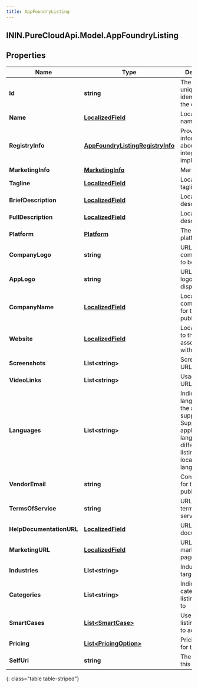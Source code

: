 ```yaml
---
title: AppFoundryListing
---
```

## ININ.PureCloudApi.Model.AppFoundryListing

## Properties

|Name | Type | Description | Notes|
|------------ | ------------- | ------------- | -------------|
| **Id** | **string** | The globally unique identifier for the object. | [optional] |
| **Name** | [**LocalizedField**](LocalizedField.html) | Localized name | [optional] |
| **RegistryInfo** | [**AppFoundryListingRegistryInfo**](AppFoundryListingRegistryInfo.html) | Provides information about the integration implementation | [optional] |
| **MarketingInfo** | [**MarketingInfo**](MarketingInfo.html) | Marketing data | [optional] |
| **Tagline** | [**LocalizedField**](LocalizedField.html) | Localized tagline | [optional] |
| **BriefDescription** | [**LocalizedField**](LocalizedField.html) | Localized short description | [optional] |
| **FullDescription** | [**LocalizedField**](LocalizedField.html) | Localized full description | [optional] |
| **Platform** | [**Platform**](Platform.html) | The supported platform | [optional] |
| **CompanyLogo** | **string** | URL to the company logo to be displayed | [optional] |
| **AppLogo** | **string** | URL to the app logo to be displayed | [optional] |
| **CompanyName** | [**LocalizedField**](LocalizedField.html) | Localized company name for the listing publisher | [optional] |
| **Website** | [**LocalizedField**](LocalizedField.html) | Localized URL to the website associated with the listing | [optional] |
| **Screenshots** | **List&lt;string&gt;** | Screenshot URLS | [optional] |
| **VideoLinks** | **List&lt;string&gt;** | Usage video URLS | [optional] |
| **Languages** | **List&lt;string&gt;** | Indicates the languages that the application supports. Supported application languages may differ from the listing localization languages | [optional] |
| **VendorEmail** | **string** | Contact email for the listing publisher | [optional] |
| **TermsOfService** | **string** | URL to the terms of service | [optional] |
| **HelpDocumentationURL** | [**LocalizedField**](LocalizedField.html) | URL to help documentation | [optional] |
| **MarketingURL** | [**LocalizedField**](LocalizedField.html) | URL to external marketing page | [optional] |
| **Industries** | **List&lt;string&gt;** | Industries targeted | [optional] |
| **Categories** | **List&lt;string&gt;** | Indicated the categories the listing belongs to | [optional] |
| **SmartCases** | [**List&lt;SmartCase&gt;**](SmartCase.html) | Use cases the listing is meant to address | [optional] |
| **Pricing** | [**List&lt;PricingOption&gt;**](PricingOption.html) | Pricing options for the listing | [optional] |
| **SelfUri** | **string** | The URI for this object | [optional] |
{: class="table table-striped"}


